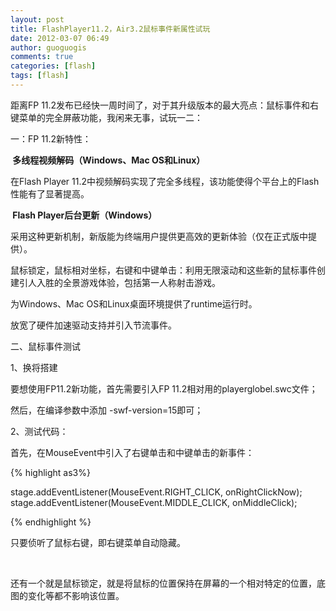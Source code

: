 ```yaml
---
layout: post
title: FlashPlayer11.2，Air3.2鼠标事件新属性试玩
date: 2012-03-07 06:49
author: guoguogis
comments: true
categories: [flash]
tags: [flash]
---
```

距离FP 11.2发布已经快一周时间了，对于其升级版本的最大亮点：鼠标事件和右键菜单的完全屏蔽功能，我闲来无事，试玩一二：

一：FP 11.2新特性：

<strong> 多线程视频解码（Windows、Mac OS和Linux）</strong>

在Flash Player 11.2中视频解码实现了完全多线程，该功能使得个平台上的Flash性能有了显著提高。

<strong> Flash Player后台更新（Windows）</strong>

采用这种更新机制，新版能为终端用户提供更高效的更新体验（仅在正式版中提供）。

鼠标锁定，鼠标相对坐标，右键和中键单击：利用无限滚动和这些新的鼠标事件创建引人入胜的全景游戏体验，包括第一人称射击游戏。

为Windows、Mac OS和Linux桌面环境提供了runtime运行时。

放宽了硬件加速驱动支持并引入节流事件。

二、鼠标事件测试

1、换将搭建

要想使用FP11.2新功能，首先需要引入FP 11.2相对用的playerglobel.swc文件；

然后，在编译参数中添加 -swf-version=15即可；

2、测试代码：

首先，在MouseEvent中引入了右键单击和中键单击的新事件：

{% highlight as3%}

stage.addEventListener(MouseEvent.RIGHT_CLICK, onRightClickNow);
 stage.addEventListener(MouseEvent.MIDDLE_CLICK, onMiddleClick);

{% endhighlight %}

只要侦听了鼠标右键，即右键菜单自动隐藏。

&nbsp;

还有一个就是鼠标锁定，就是将鼠标的位置保持在屏幕的一个相对特定的位置，底图的变化等都不影响该位置。

&nbsp;

&nbsp;

